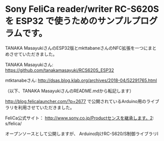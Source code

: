 # Sony FeliCa reader/writer RC-S620S を ESP32 で使うためのサンプルプログラムです。

TANAKA MasayukiさんのESP32版とmkttabaneさんのNFC拡張を一つにまとめさせていただきました。

TANAKA Masayukiさん: https://github.com/tanakamasayuki/RCS620S_ESP32

mtktanabeさん: http://dsas.blog.klab.org/archives/2018-04/52291765.html

（以下、TANAKA MasayukiさんのREADME.mdから転記します）

http://blog.felicalauncher.com/?p=2677 で公開されているArduino用のライブラリを利用させていただきました。

FeliCa公式サイト： http://www.sony.co.jp/Productセンスを継承します。2: s/felica/

オープンソースとして公開しますが、 Arduino向けRC-S620/S制御ライブラリl
